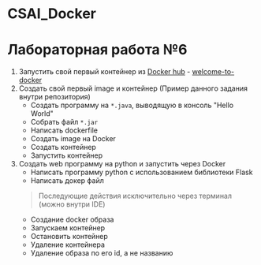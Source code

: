 # CSAI_Docker
# Лабораторная работа №6
1. Запустить свой первый контейнер из [Docker hub](https://hub.docker.com) - [welcome-to-docker](https://hub.docker.com/r/docker/welcome-to-docker)
2. Создать свой первый image и контейнер (Пример данного задания внутри репозитория)
	* Создать программу на `*.java`, выводящую в консоль "Hello World"
	* Собрать файл `*.jar`
	* Написать dockerfile
	* Создать image на Docker
	* Создать контейнер
	* Запустить контейнер
3. Создать web программу на python и запустить через Docker
   	* Написать программу python с использованием библиотеки Flask
   	* Написать докер файл
	> Последующие действия исключительно через терминал (можно внутри IDE)
	* Создание docker образа
 	* Запускаем контейнер
  	* Остановить контейнер
   	* Удаление контейнера
   	* Удаление образа по его id, а не названию
